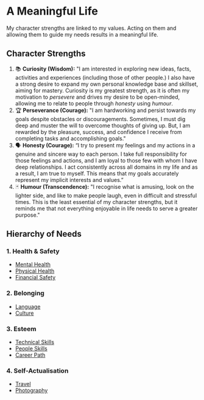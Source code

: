 # A Meaningful Life

My character strengths are linked to my values. Acting on them and allowing them to guide my needs results in a meaningful life.

## Character Strengths
1. 📚 **Curiosity (Wisdom):** "I am interested in exploring new ideas, facts, activities and experiences (including those of other people.) I also have a strong desire to expand my own personal knowledge base and skillset, aiming for mastery. Curiosity is my greatest strength, as it is often my motivation to *persevere* and drives my desire to be open-minded, allowing me to relate to people through *honesty* using *humour*.
2. 🏆 **Perseverance (Courage):** "I am hardworking and persist towards my goals despite obstacles or discouragements. Sometimes, I must dig deep and muster the will to overcome thoughts of giving up. But, I am rewarded by the pleasure, success, and confidence I receive from completing tasks and accomplishing goals."
3. 🗣️ **Honesty (Courage):** “I try to present my feelings and my actions in a genuine and sincere way to each person. I take full responsibility for those feelings and actions, and I am loyal to those few with whom I have deep relationships. I act consistently across all domains in my life and as a result, I am true to myself. This means that my goals accurately represent my implicit interests and values.”
4. 🃏 **Humour (Transcendence):** "I recognise what is amusing, look on the lighter side, and like to make people laugh, even in difficult and stressful times. This is the least essential of my character strengths, but it reminds me that not everything enjoyable in life needs to serve a greater purpose."  

## Hierarchy of Needs
### 1. Health & Safety
- [Mental Health](mentalhealth.md)
- [Physical Health](physicalhealth.md)
- [Financial Safety](finance.md)

### 2. Belonging
- [Language](language.md)
- [Culture](culture.md)

### 3. Esteem
- [Technical Skills](technical.md)
- [People Skills](people.md)
- [Career Path](career.md)

### 4. Self-Actualisation
- [Travel](travel.md)
- [Photography](photography.md)
